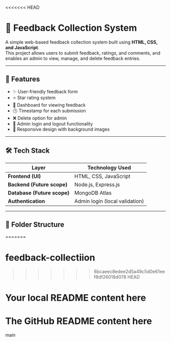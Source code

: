 <<<<<<< HEAD
# 🌟 Feedback Collection System

A simple web-based feedback collection system built using **HTML, CSS, and JavaScript**.  
This project allows users to submit feedback, ratings, and comments, and enables an admin to view, manage, and delete feedback entries.

---

## 🚀 Features

- ✨ User-friendly feedback form  
- ⭐ Star rating system  
- 🧾 Dashboard for viewing feedback  
- 🕓 Timestamp for each submission  
- ❌ Delete option for admin  
- 🔐 Admin login and logout functionality  
- 🎨 Responsive design with background images  

---

## 🛠️ Tech Stack

| Layer | Technology Used |
|-------|------------------|
| **Frontend (UI)** | HTML, CSS, JavaScript |
| **Backend (Future scope)** | Node.js, Express.js |
| **Database (Future scope)** | MongoDB Atlas |
| **Authentication** | Admin login (local validation) |

---

## 🧩 Folder Structure

=======
# feedback-collectiion
>>>>>>> 6bcaeec8edee2d5a49c5d0e61eef8df26018d078
 HEAD
# Your local README content here

# The GitHub README content here
 main
